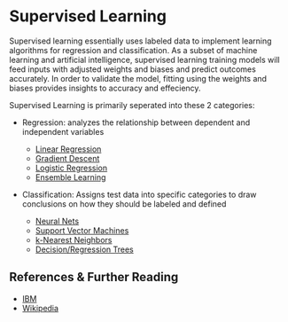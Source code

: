 # Supervised Learning

Supervised learning essentially uses labeled data to implement learning algorithms for regression and classification. As a subset of machine learning and artificial intelligence, supervised learning training models will feed inputs with adjusted weights and biases and predict outcomes accurately. In order to validate the model, fitting using the weights and biases provides insights to accuracy and effeciency.

Supervised Learning is primarily seperated into these 2 categories:
- Regression: analyzes the relationship between dependent and independent variables
  - [Linear Regression](./Supervised-Learning/1-Linear-Regression/)
  - [Gradient Descent](./Supervised-Learning/2-Gradient-Descent/)
  - [Logistic Regression](./Supervised-Learning/3-Logistic-Regression/)
  - [Ensemble Learning](./Supervised-Learning/8-Ensemble-Learning/)

- Classification: Assigns test data into specific categories to draw conclusions on how they should be labeled and defined
  - [Neural Nets](./Supervised-Learning/4-Neural-Networks/)
  - [Support Vector Machines](./Supervised-Learning/5-Support-Vector-Machines/)
  - [k-Nearest Neighbors](./Supervised-Learning/6-k-Nearest-Neighbors/)
  - [Decision/Regression Trees](./Supervised-Learning/7-Decision_Regression-Trees/)

## References & Further Reading
- [IBM](https://www.ibm.com/cloud/learn/supervised-learning)
- [Wikipedia](https://en.wikipedia.org/wiki/Supervised_learning)
